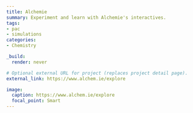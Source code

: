 ```yaml
---
title: Alchemie
summary: Experiment and learn with Alchemie's interactives.
tags:
- pac
- simulations
categories:
- Chemistry

_build:
  render: never

# Optional external URL for project (replaces project detail page).
external_link: https://www.alchem.ie/explore

image:
  caption: https://www.alchem.ie/explore
  focal_point: Smart
---
```

